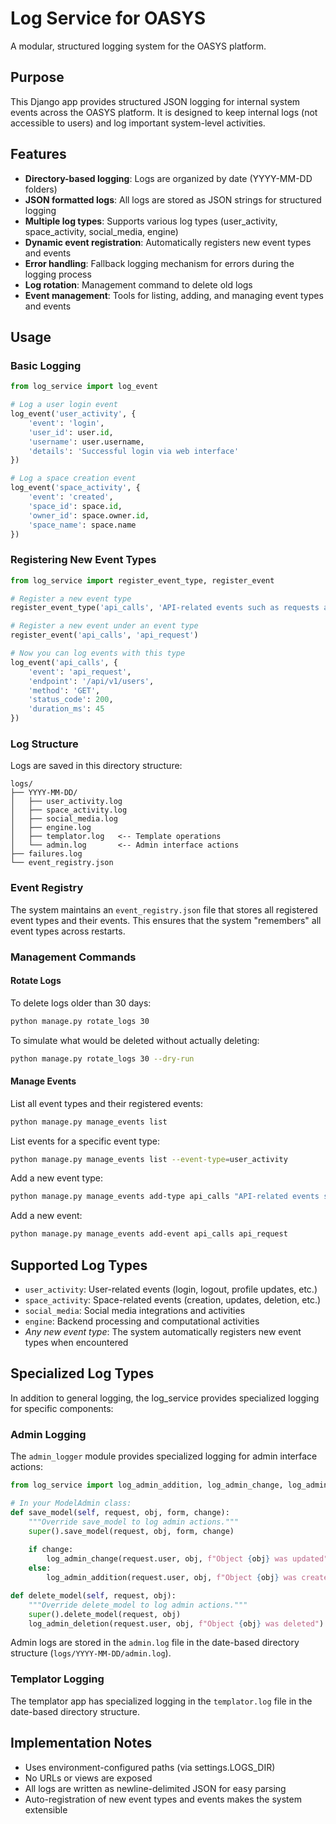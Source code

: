 # Log Service for OASYS

A modular, structured logging system for the OASYS platform.

## Purpose

This Django app provides structured JSON logging for internal system events across the OASYS platform. It is designed to keep internal logs (not accessible to users) and log important system-level activities.

## Features

- **Directory-based logging**: Logs are organized by date (YYYY-MM-DD folders)
- **JSON formatted logs**: All logs are stored as JSON strings for structured logging
- **Multiple log types**: Supports various log types (user_activity, space_activity, social_media, engine)
- **Dynamic event registration**: Automatically registers new event types and events
- **Error handling**: Fallback logging mechanism for errors during the logging process
- **Log rotation**: Management command to delete old logs
- **Event management**: Tools for listing, adding, and managing event types and events

## Usage

### Basic Logging

```python
from log_service import log_event

# Log a user login event
log_event('user_activity', {
    'event': 'login',
    'user_id': user.id,
    'username': user.username,
    'details': 'Successful login via web interface'
})

# Log a space creation event
log_event('space_activity', {
    'event': 'created',
    'space_id': space.id,
    'owner_id': space.owner.id,
    'space_name': space.name
})
```

### Registering New Event Types

```python
from log_service import register_event_type, register_event

# Register a new event type
register_event_type('api_calls', 'API-related events such as requests and responses')

# Register a new event under an event type
register_event('api_calls', 'api_request')

# Now you can log events with this type
log_event('api_calls', {
    'event': 'api_request',
    'endpoint': '/api/v1/users',
    'method': 'GET',
    'status_code': 200,
    'duration_ms': 45
})
```

### Log Structure

Logs are saved in this directory structure:

```
logs/
├── YYYY-MM-DD/
│   ├── user_activity.log
│   ├── space_activity.log
│   ├── social_media.log
│   ├── engine.log
│   ├── templator.log   <-- Template operations
│   └── admin.log       <-- Admin interface actions
├── failures.log
└── event_registry.json
```

### Event Registry

The system maintains an `event_registry.json` file that stores all registered event types and their events. This ensures that the system "remembers" all event types across restarts.

### Management Commands

#### Rotate Logs

To delete logs older than 30 days:

```bash
python manage.py rotate_logs 30
```

To simulate what would be deleted without actually deleting:

```bash
python manage.py rotate_logs 30 --dry-run
```

#### Manage Events

List all event types and their registered events:

```bash
python manage.py manage_events list
```

List events for a specific event type:

```bash
python manage.py manage_events list --event-type=user_activity
```

Add a new event type:

```bash
python manage.py manage_events add-type api_calls "API-related events such as requests and responses"
```

Add a new event:

```bash
python manage.py manage_events add-event api_calls api_request
```

## Supported Log Types

- `user_activity`: User-related events (login, logout, profile updates, etc.)
- `space_activity`: Space-related events (creation, updates, deletion, etc.)
- `social_media`: Social media integrations and activities
- `engine`: Backend processing and computational activities
- *Any new event type*: The system automatically registers new event types when encountered

## Specialized Log Types

In addition to general logging, the log_service provides specialized logging for specific components:

### Admin Logging

The `admin_logger` module provides specialized logging for admin interface actions:

```python
from log_service import log_admin_addition, log_admin_change, log_admin_deletion

# In your ModelAdmin class:
def save_model(self, request, obj, form, change):
    """Override save_model to log admin actions."""
    super().save_model(request, obj, form, change)
    
    if change:
        log_admin_change(request.user, obj, f"Object {obj} was updated")
    else:
        log_admin_addition(request.user, obj, f"Object {obj} was created")

def delete_model(self, request, obj):
    """Override delete_model to log admin actions."""
    super().delete_model(request, obj)
    log_admin_deletion(request.user, obj, f"Object {obj} was deleted")
```

Admin logs are stored in the `admin.log` file in the date-based directory structure (`logs/YYYY-MM-DD/admin.log`).

### Templator Logging

The templator app has specialized logging in the `templator.log` file in the date-based directory structure.

## Implementation Notes

- Uses environment-configured paths (via settings.LOGS_DIR)
- No URLs or views are exposed
- All logs are written as newline-delimited JSON for easy parsing
- Auto-registration of new event types and events makes the system extensible 